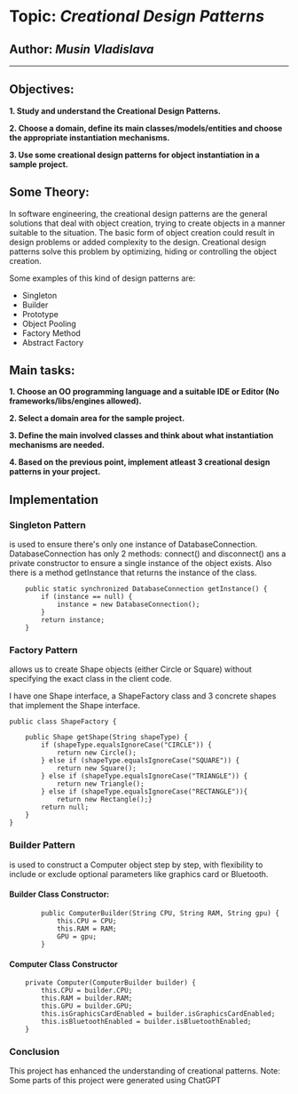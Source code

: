 # Topic: *Creational Design Patterns*
## Author: *Musin Vladislava*
------
## Objectives:
__1. Study and understand the Creational Design Patterns.__

__2. Choose a domain, define its main classes/models/entities and choose the appropriate instantiation mechanisms.__

__3. Use some creational design patterns for object instantiation in a sample project.__

## Some Theory:
In software engineering, the creational design patterns are the general solutions that deal with object creation, trying to create objects in a manner suitable to the situation. The basic form of object creation could result in design problems or added complexity to the design. Creational design patterns solve this problem by optimizing, hiding or controlling the object creation.

Some examples of this kind of design patterns are:

* Singleton
* Builder
* Prototype
* Object Pooling
* Factory Method
* Abstract Factory

## Main tasks:
__1. Choose an OO programming language and a suitable IDE or Editor (No frameworks/libs/engines allowed).__

__2. Select a domain area for the sample project.__

__3. Define the main involved classes and think about what instantiation mechanisms are needed.__

__4. Based on the previous point, implement atleast 3 creational design patterns in your project.__

## Implementation
### Singleton Pattern 
is used to ensure there's only one instance of DatabaseConnection.
DatabaseConnection has only 2 methods: connect() and disconnect() ans a private constructor to ensure a single instance of the object exists. Also there is a method getInstance that returns the instance of the class.
```
    public static synchronized DatabaseConnection getInstance() {
        if (instance == null) {
            instance = new DatabaseConnection();
        }
        return instance;
    }
```
### Factory Pattern 
allows us to create Shape objects (either Circle or Square) without specifying the exact class in the client code.

I have one Shape interface, a ShapeFactory class and 3 concrete shapes that implement the Shape interface.
```
public class ShapeFactory {

    public Shape getShape(String shapeType) {
        if (shapeType.equalsIgnoreCase("CIRCLE")) {
            return new Circle();
        } else if (shapeType.equalsIgnoreCase("SQUARE")) {
            return new Square();
        } else if (shapeType.equalsIgnoreCase("TRIANGLE")) {
            return new Triangle();
        } else if (shapeType.equalsIgnoreCase("RECTANGLE")){
            return new Rectangle();}
        return null;
    }
} 
```

### Builder Pattern 
is used to construct a Computer object step by step, with flexibility to include or exclude optional parameters like graphics card or Bluetooth.
#### Builder Class Constructor:
```
        public ComputerBuilder(String CPU, String RAM, String gpu) {
            this.CPU = CPU;
            this.RAM = RAM;
            GPU = gpu;
        }
```
#### Computer Class Constructor
```
    private Computer(ComputerBuilder builder) {
        this.CPU = builder.CPU;
        this.RAM = builder.RAM;
        this.GPU = builder.GPU;
        this.isGraphicsCardEnabled = builder.isGraphicsCardEnabled;
        this.isBluetoothEnabled = builder.isBluetoothEnabled;
    }
```

### Conclusion
This project has enhanced the understanding of creational patterns.
Note: Some parts of this project were generated using ChatGPT
